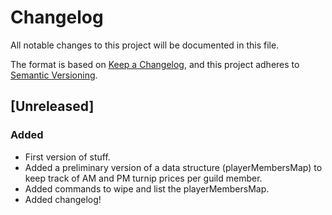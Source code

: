 # Changelog
All notable changes to this project will be documented in this file.

The format is based on [Keep a Changelog](https://keepachangelog.com/en/1.0.0/),
and this project adheres to [Semantic Versioning](https://semver.org/spec/v2.0.0.html).

## [Unreleased]
### Added
- First version of stuff.
- Added a preliminary version of a data structure (playerMembersMap) to keep track of AM and PM turnip prices per guild member.
- Added commands to wipe and list the playerMembersMap.
- Added changelog!
